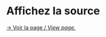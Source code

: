 # Affichez la source

[→ Voir la page / *View page.*](http://dpjnvdp.cluster029.hosting.ovh.net/nPixels/affichezlasource/affichezlasource)
